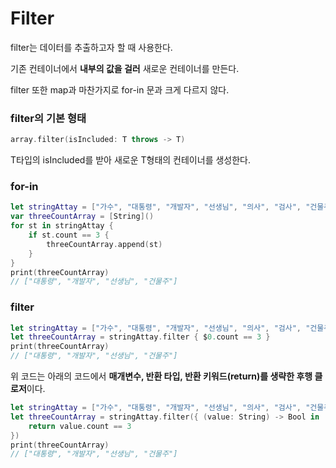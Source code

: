 # Filter

filter는 데이터를 추출하고자 할 때 사용한다.

기존 컨테이너에서 **내부의 값을 걸러** 새로운 컨테이너를 만든다.

filter 또한 map과 마찬가지로 for-in 문과 크게 다르지 않다.

### filter의 기본 형태

```swift
array.filter(isIncluded: T throws -> T)
```

T타입의 isIncluded를 받아 새로운 T형태의 컨테이너를 생성한다.

### for-in

```swift
let stringAttay = ["가수", "대통령", "개발자", "선생님", "의사", "검사", "건물주"]
var threeCountArray = [String]()
for st in stringAttay {
    if st.count == 3 {
        threeCountArray.append(st)
    }
}
print(threeCountArray)
// ["대통령", "개발자", "선생님", "건물주"]
```

### filter

```swift
let stringAttay = ["가수", "대통령", "개발자", "선생님", "의사", "검사", "건물주"]
let threeCountArray = stringAttay.filter { $0.count == 3 }
print(threeCountArray)
// ["대통령", "개발자", "선생님", "건물주"]
```

위 코드는 아래의 코드에서 **매개변수, 반환 타입, 반환 키워드(return)를 생략한 후행 클로저**이다.

```swift
let stringAttay = ["가수", "대통령", "개발자", "선생님", "의사", "검사", "건물주"]
let threeCountArray = stringAttay.filter({ (value: String) -> Bool in
    return value.count == 3
})
print(threeCountArray)
// ["대통령", "개발자", "선생님", "건물주"]
```
